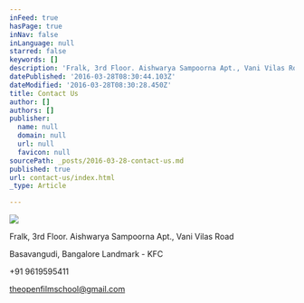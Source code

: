 ```yaml
---
inFeed: true
hasPage: true
inNav: false
inLanguage: null
starred: false
keywords: []
description: 'Fralk, 3rd Floor. Aishwarya Sampoorna Apt., Vani Vilas Road Basavangudi, Bangalore'
datePublished: '2016-03-28T08:30:44.103Z'
dateModified: '2016-03-28T08:30:28.450Z'
title: Contact Us
author: []
authors: []
publisher:
  name: null
  domain: null
  url: null
  favicon: null
sourcePath: _posts/2016-03-28-contact-us.md
published: true
url: contact-us/index.html
_type: Article

---
```

![](https://the-grid-user-content.s3-us-west-2.amazonaws.com/5f916d99-e612-4929-b674-d126b7a71941.jpg)

Fralk, 3rd Floor. Aishwarya Sampoorna Apt., Vani Vilas Road 

Basavangudi, Bangalore Landmark - KFC 

+91 9619595411 

theopenfilmschool@gmail.com